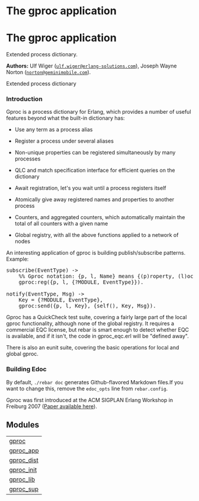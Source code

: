 

<h1>The gproc application</h1>

The gproc application
=====================
Extended process dictionary.

__Authors:__ Ulf Wiger ([`ulf.wiger@erlang-solutions.com`](mailto:ulf.wiger@erlang-solutions.com)), Joseph Wayne Norton ([`norton@geminimobile.com`](mailto:norton@geminimobile.com)).

Extended process dictionary



<h3><a name="Introduction">Introduction</a></h3>





Gproc is a process dictionary for Erlang, which provides a number of useful features beyond what the built-in dictionary has:


* Use any term as a process alias

* Register a process under several aliases

* Non-unique properties can be registered simultaneously by many processes

* QLC and match specification interface for efficient queries on the 
  dictionary

* Await registration, let's you wait until a process registers itself

* Atomically give away registered names and properties to another process

* Counters, and aggregated counters, which automatically maintain the 
  total of all counters with a given name

* Global registry, with all the above functions applied to a network of nodes





An interesting application of gproc is building publish/subscribe patterns.
Example:

<pre>
subscribe(EventType) ->
    %% Gproc notation: {p, l, Name} means {(p)roperty, (l)ocal, Name}
    gproc:reg({p, l, {?MODULE, EventType}}).

notify(EventType, Msg) ->
    Key = {?MODULE, EventType},
    gproc:send({p, l, Key}, {self(), Key, Msg}).
</pre>



Gproc has a QuickCheck test suite, covering a fairly large part of the local 
gproc functionality, although none of the global registry. It requires a 
commercial EQC license, but rebar is smart enough to detect whether EQC is 
available, and if it isn't, the code in gproc_eqc.erl will be "defined away".



There is also an eunit suite, covering the basic operations for local and 
global gproc.



<h3><a name="Building_Edoc">Building Edoc</a></h3>




By default, `./rebar doc` generates Github-flavored Markdown files.If you want to change this, remove the `edoc_opts` line from `rebar.config`.

Gproc was first introduced at the ACM SIGPLAN Erlang Workshop in
Freiburg 2007 ([Paper available here](http://github.com/esl/gproc/blob/master/doc/erlang07-wiger.pdf)).


<h2 class="indextitle">Modules</h2>



<table width="100%" border="0" summary="list of modules">
<tr><td><a href="http://github.com/esl/gproc/blob/master/doc/gproc.md" class="module">gproc</a></td></tr>
<tr><td><a href="http://github.com/esl/gproc/blob/master/doc/gproc_app.md" class="module">gproc_app</a></td></tr>
<tr><td><a href="http://github.com/esl/gproc/blob/master/doc/gproc_dist.md" class="module">gproc_dist</a></td></tr>
<tr><td><a href="http://github.com/esl/gproc/blob/master/doc/gproc_init.md" class="module">gproc_init</a></td></tr>
<tr><td><a href="http://github.com/esl/gproc/blob/master/doc/gproc_lib.md" class="module">gproc_lib</a></td></tr>
<tr><td><a href="http://github.com/esl/gproc/blob/master/doc/gproc_sup.md" class="module">gproc_sup</a></td></tr></table>

